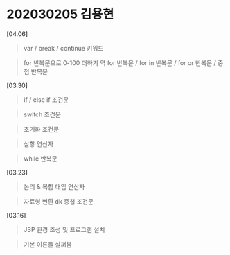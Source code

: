 # 202030205 김용현

[04.06]
>var / break / continue 키워드

>for 반복문으로 0-100 더하기
>역 for 반복문 / for in 반복문 / for or 반복문 / 중첩 반복문

[03.30]
>if / else if 조건문

>switch 조건문

>초기화 조건문

>삼항 연산자

>while 반복문


[03.23]
>논리 & 복합 대입 연산자

>자료형 변환
dk
>중첩 조건문


[03.16]
>JSP 환경 조성 및 프로그램 설치

>기본 이론들 살펴봄
